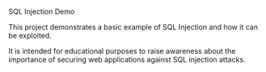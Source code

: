 SQL Injection Demo

This project demonstrates a basic example of SQL Injection and how it can be exploited. 

It is intended for educational purposes to raise awareness about the importance of securing web applications against SQL injection attacks.
